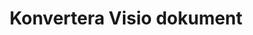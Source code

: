 ﻿---
title: Konvertera Visio dokument
linktitle: Konvertera Visio dokument
type: docs
weight: 40
url: /sv/net/converting/
description: Det här avsnittet innehåller en beskrivning av alla möjliga alternativ för att konvertera Visio-dokument på C# med Aspose.Diagram-biblioteket.
---
